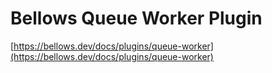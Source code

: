 # Bellows Queue Worker Plugin

[https://bellows.dev/docs/plugins/queue-worker](https://bellows.dev/docs/plugins/queue-worker)
